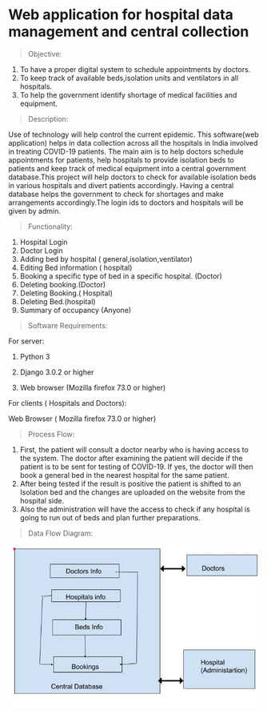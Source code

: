 #       Web application for hospital data management and central collection

>Objective:

1. To have a proper digital system to schedule appointments by doctors.
2. To keep track of available beds,isolation units and ventilators in all hospitals.
3. To help the government identify shortage of medical facilities and equipment.

>Description:

Use of technology will help control the current epidemic. This software(web application) helps in data collection across all the hospitals in India involved in treating COVID-19 patients. The main aim is to help doctors schedule appointments for patients, help hospitals to provide isolation beds to patients and keep track of medical equipment into a central government database.This project will help doctors to check for available isolation beds in various hospitals and divert patients accordingly. Having a central database helps the government to check for shortages and make arrangements accordingly.The login ids to doctors and hospitals will be given by admin.

>Functionality:

1. Hospital Login
2. Doctor Login
3. Adding bed by hospital ( general,isolation,ventilator)
4. Editing Bed information ( hospital)
5. Booking a specific type of bed in a specific hospital. (Doctor)
6. Deleting booking.(Doctor)
7. Deleting Booking.( Hospital)
8. Deleting Bed.(hospital)
9. Summary of occupancy (Anyone)

>Software Requirements:

For server:

1) Python 3

2) Django 3.0.2 or higher

3) Web browser (Mozilla firefox 73.0 or higher) 

For clients ( Hospitals and Doctors):

Web Browser ( Mozilla firefox 73.0 or higher)

>Process Flow:

1. First, the patient will consult a doctor nearby who is having access to the system. The doctor after examining the patient will decide if the patient is to be sent for testing of COVID-19. If yes, the doctor will then book a general bed in the nearest hospital for the same patient.
2. After being tested if the result is positive the patient is shifted to an Isolation bed and the changes are uploaded on the website from the hospital side.
3. Also the administration will have the access to check if any hospital is going to run out of beds and plan further preparations.


>Data Flow Diagram: 


![Data_flow diagram](data_flow.JPG)








